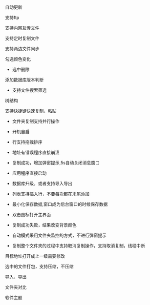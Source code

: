 
自动更新

支持ftp

支持内网互传文件

支持定时复制文件

支持两边文件同步

勾选颜色变化

- 选中删除

添加数据库版本判断

- 支持文件搜索筛选

树结构

支持快捷键快速复制，粘贴

- 文件夹复制支持并行操作

- 开机自启
- 行支持拖拽排序
- 地址有错误程序直接崩溃
- 复制成功，增加弹窗提示,5s自动关闭消息窗口
- 应用程序直接启动
- 数据库升级，或者支持导入导出
- 列表支持插入行，不要每次都在末尾添加
- 最小化保存数据,窗口成为后台窗口的时候保存数据
- 双击图标打开主界面
- 复制成功失败，结果改变背景颜色
- 自动模式采用文件夹监控的方式，不进行弹窗提示

- 复制整个文件夹的过程中支持取消复制操作，支持取消复制，线程中断

目标地址打开成上一级需要修改

选中的文件打包，支持压缩，不压缩

导入，导出

文件夹对比

软件主题